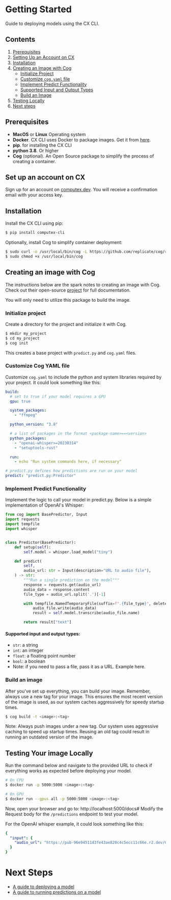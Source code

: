 # Getting Started

Guide to deploying models using the CX CLI.

## Contents

1. [Prerequisites](#prerequisites)
2. [Setting Up an Account on CX](#set-up-an-account-on-cx)
3. [Installation](#installation)
4. [Creating an Image with Cog](#creating-an-image-with-cog)
    - [Initialize Project](#initialize-project)
    - [Customize `cog.yaml` file](#customize-cog-yaml-file)
    - [Implement Predict Functionality](#implement-predict-functionality)
    - [Supported Input and Output Types](#supported-input-and-output-types)
    - [Build an Image](#build-an-image)
5. [Testing Locally](#testing-your-image-locally)
6. [Next steps](#next-steps)



## Prerequisites

* **MacOS** or **Linux** Operating system
* **Docker**. CX CLI uses Docker to package images. Get it from [here](https://docs.docker.com/get-docker/).
* **pip**. for installing the CX CLI
* **python 3.8**. Or higher
* **Cog** (optional). An Open Source package to simplify the process of creating a container. 


## Set up an account on CX
Sign up for an account on [computex.dev](https://www.computex.dev/). You will receive a confirmation email with your access key.

## Installation

Install the CX CLI using pip:

```bash
$ pip install computex-cli
```

Optionally, install Cog to simplify container deployment:

```bash
$ sudo curl -o /usr/local/bin/cog -L https://github.com/replicate/cog/releases/latest/download/cog_`uname -s`_`uname -m`
$ sudo chmod +x /usr/local/bin/cog
```

## Creating an image with Cog

The instructions below are the spark notes to creating an image with Cog. Check out their open-source [project](https://github.com/replicate/cog) for full documentation.

You will only need to utilize this package to build the image.

### Initialize project
Create a directory for the project and initialize it with Cog.

```bash
$ mkdir my_project
$ cd my_project
$ cog init
```

This creates a base project with `predict.py` and `cog.yaml` files.

### Customize Cog YAML file 

Customize `cog.yaml` to include the python and system libraries required by your project. It could look something like this:

```yaml
build:
  # set to true if your model requires a GPU
  gpu: true

  system_packages:
    - "ffmpeg"

  python_version: "3.8"

  # a list of packages in the format <package-name>==<version>
  python_packages:
    - "openai-whisper>=20230314"
    - "setuptools-rust"

  run:
    - echo "Run system commands here, if necessary"

# predict.py defines how predictions are run on your model
predict: "predict.py:Predictor"
```
### Implement Predict Functionality
Implement the logic to call your model in predict.py. Below is a simple implementation of OpenAI's Whisper:

```python
from cog import BasePredictor, Input
import requests
import tempfile
import whisper


class Predictor(BasePredictor):
    def setup(self):
        self.model = whisper.load_model("tiny")

    def predict(
        self,
        audio_url: str = Input(description="URL to audio file"),
    ) -> str:
        """Run a single prediction on the model"""
        response = requests.get(audio_url)
        audio_data = response.content
        file_type = audio_url.split('.')[-1]

        with tempfile.NamedTemporaryFile(suffix=f".{file_type}", delete=False) as audio_file:
            audio_file.write(audio_data)
            result = self.model.transcribe(audio_file.name)

        return result["text"]
```

#### Supported input and output types:
- `str`: a string
- `int`: an integer
- `float`: a floating point number
- `bool`: a boolean
- Note: if you need to pass a file, pass it as a URL. Example here.

### Build an image

After you've set up everything, you can build your image. Remember, always use a new tag for your image. This ensures the most recent version of the image is used, as our system caches aggressively for speedy startup times.

```bash
$ cog build -t <image>:<tag>
```

Note: Always push images under a new tag. Our system uses aggressive caching to speed up startup times. Reusing an old tag could result in running an outdated version of the image.

## Testing Your image Locally
Run the command below and navigate to the provided URL to check if everything works as expected before deploying your model.


```bash
# On CPU
$ docker run -p 5000:5000 <image>:<tag>

# On GPU
$ docker run --gpus all -p 5000:5000 <image>:<tag>
```

Now, open your browser and go to: http://localhost:5000/docs#
Modify the Request body for the `/predictions` endpoint to test your model. 

For the OpenAI whisper example, it could look something like this:

```yaml
{
  "input": {
    "audio_url": "https://pub-96e94511d3fe43ae820c4c5ecc11c66e.r2.dev/03db38d7ad724f749711ecfc81356441-2023_06_14_05_10_06_234-short_clip.mp3"
  }
}
```

# Next Steps
* [A guide to deploying a model](docs/deploying.md)
* [A guide to running predictions on a model](docs/predictions.md)